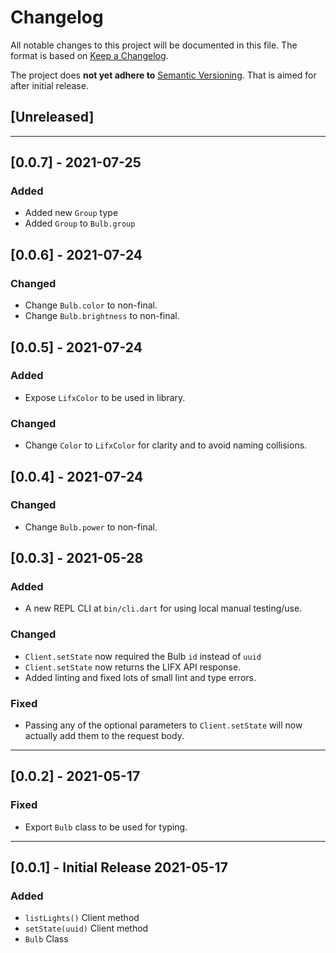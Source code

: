 # Changelog

All notable changes to this project will be documented in this file. The
format is based on [Keep a Changelog](https://keepachangelog.com/en/1.0.0/).

The project does **not yet adhere to** [Semantic Versioning](https://semver.org/spec/v2.0.0.html).
That is aimed for after initial release.

## [Unreleased]

---

## [0.0.7] - 2021-07-25

### Added

- Added new `Group` type 
- Added `Group` to `Bulb.group`


## [0.0.6] - 2021-07-24

### Changed

- Change `Bulb.color` to non-final.
- Change `Bulb.brightness` to non-final.

## [0.0.5] - 2021-07-24

### Added

- Expose `LifxColor` to be used in library.

### Changed

- Change `Color` to `LifxColor` for clarity and to avoid naming collisions.

## [0.0.4] - 2021-07-24

### Changed

- Change `Bulb.power` to non-final.

## [0.0.3] - 2021-05-28

### Added

- A new REPL CLI at `bin/cli.dart` for using local manual testing/use.

### Changed

- `Client.setState` now required the Bulb `id` instead of `uuid`
- `Client.setState` now returns the LIFX API response.
- Added linting and fixed lots of small lint and type errors.

### Fixed

- Passing any of the optional parameters to `Client.setState` will now actually
  add them to the request body.

---

## [0.0.2] - 2021-05-17

### Fixed

- Export `Bulb` class to be used for typing.

---

## [0.0.1] - Initial Release 2021-05-17

### Added

- `listLights()` Client method
- `setState(uuid)` Client method
- `Bulb` Class
